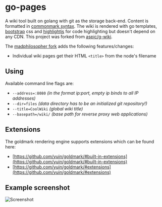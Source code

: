# go-pages

A wiki tool built on golang with git as the storage back-end. Content is formatted in [commonmark syntax](https://spec.commonmark.org/0.30/). The wiki is rendered with go templates, [bootstrap](http://getbootstrap.com) css and [highlightjs](https://highlightjs.org) for code highlighting but doesn't depend on any CDN. This project was forked from [aspic/g-wiki](https://github.com/aspic/g-wiki).

The [madphilosopher fork](https://github.com/madphilosopher/go-pages) adds the following features/changes:

* Individual wiki pages get their HTML `<title>` from the node's filename

## Using

Available command line flags are:

* `--address=:8080` *(in the format ip:port, empty ip binds to all IP addresses)*
* `--dir=files` *(data directory has to be an initialized git repository!)*
* `--title=CoolWiki` *(global wiki title)*
* `--basepath=/wiki/` *(base path for reverse proxy web applications)*

## Extensions

The goldmark rendering engine supports extensions which can be found here:

* [https://github.com/yuin/goldmark/#built-in-extensions](https://github.com/yuin/goldmark/#built-in-extensions)
* [https://github.com/yuin/goldmark/#extensions](https://github.com/yuin/goldmark/#extensions)

## Example screenshot

![Screenshot](static/screenshots/screenshot1.jpg)
